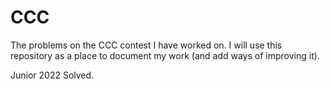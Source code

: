 # CCC

The problems on the CCC contest I have worked on. I will use this repository as a place to document my work (and add ways of improving it). 


Junior 2022 Solved.










